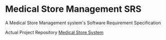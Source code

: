 # Medical Store Management SRS

A Medical Store Management system's Software Requirement Specification

Actual Project Repository [Medical Store System](https://github.com/abdulrehmandev/medicalstore-management)
